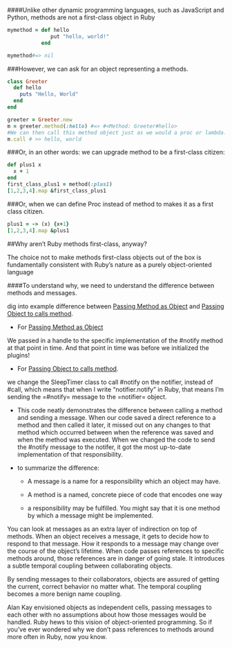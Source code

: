 ####Unlike other dynamic programming languages, such as JavaScript and Python, methods are not a first-class object in Ruby

```ruby
mymethod = def hello
              put "hello, world!"
           end

mymethod#=> nil
```

###However, we can ask for an object representing a methods. 
```ruby
class Greeter
  def hello
    puts "Hello, World"
  end
end

greeter = Greeter.new
m = greeter.method(:hello) #=> #<Method: Greeter#hello> 
#We can then call this method object just as we would a proc or lambda:
m.call # >> hello, world
```

###Or, in an other words: we can upgrade method to be a first-class citizen:

```ruby
def plus1 x 
  x + 1
end
first_class_plus1 = method(:plus1)
[1,2,3,4].map &first_class_plus1
```

###Or, when we can define Proc instead of method to makes it as a first class
citizen.

```ruby
plus1 = -> (x) {x+1}
[1,2,3,4].map &plus1
```

##Why aren’t Ruby methods first-class, anyway?

The choice not to make methods first-class objects out of the box is fundamentally consistent with Ruby’s nature as a purely object-oriented language

####To understand why, we need to understand the difference between methods and messages.

dig into example difference between [Passing Method as Object](011_method_and_message_method.rb) 
and [Passing Object to calls method](011_method_and_message_message.rb). 

* For [Passing Method as Object](011_method_and_message_method.rb)

 We passed in a handle to the specific implementation of the #notify method at that point in time. And that point in time was before we initialized the plugins!

* For [Passing Object to calls method](011_method_and_message_message.rb).

 we change the SleepTimer class to call #notify on the notifier, instead of #call, 
 which means that when I write “notifier.notify” in Ruby, that means I’m sending 
 the =#notify= message to the =notifier= object.

* This code neatly demonstrates the difference between calling a method and sending a message. When our code saved a direct reference to a method and then called it later, it missed out on any changes to that method which occurred between when the reference was saved and when the method was executed. When we changed the code to send the #notify message to the notifer, it got the most up-to-date implementation of that responsibility.

* to summarize the difference:

   * A message is a name for a responsibility which an object may
have.
   * A method is a named, concrete piece of code that encodes one way

   * a responsibility may be fulfilled. You might say that it is one
method by which a message might be implemented. 

You can look at messages as an extra layer of indirection on top of methods. 
When an object receives a message, it gets to decide how to respond to that message. 
How it responds to a message may change over the course of the object’s lifetime. 
When code passes references to specific methods around, those references are in 
danger of going stale. It introduces a subtle temporal coupling between collaborating objects.

By sending messages to their collaborators, objects are assured of getting the current, 
correct behavior no matter what. The temporal coupling becomes a more benign name coupling.

Alan Kay envisioned objects as independent cells, passing messages to each other 
with no assumptions about how those messages would be handled. Ruby hews to this 
vision of object-oriented programming. So if you’ve ever wondered why we don’t pass 
references to methods around more often in Ruby, now you know.
